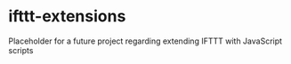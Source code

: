 # ifttt-extensions
Placeholder for a future project regarding extending IFTTT with JavaScript scripts
